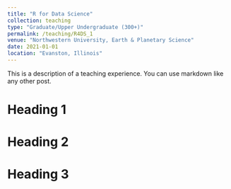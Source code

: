 ```yaml
---
title: "R for Data Science"
collection: teaching
type: "Graduate/Upper Undergraduate (300+)"
permalink: /teaching/R4DS_1
venue: "Northwestern University, Earth & Planetary Science"
date: 2021-01-01
location: "Evanston, Illinois"
---
```


This is a description of a teaching experience. You can use markdown like any other post.

Heading 1
======

Heading 2
======

Heading 3
======
